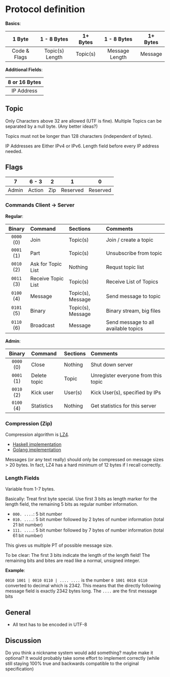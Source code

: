 # Protocol definition

**Basics**:

| 1 Byte       | 1 - 8 Bytes     | 1+ Bytes | 1 - 8 Bytes      | 1+ Bytes |
| :----------: | :-------------: | :------: | :--------------: | :------: |
| Code & Flags | Topic(s) Length | Topic(s) | Message Length   | Message  |

**Additional Fields**:

| 8 or 16 Bytes |
| :----------:  |
| IP Address    |

## Topic
Only Characters above 32 are allowed (UTF is fine).
Multiple Topics can be separated by a null byte. (Any better ideas?)

Topics must not be longer than 128 characters (independent of bytes).

IP Addresses are Either IPv4 or IPv6. Length field before every IP address
needed.

## Flags
| 7     | 6 - 3  | 2   | 1        | 0        |
| :---: | :----: | :-: | :------: | :------: |
| Admin | Action | Zip | Reserved | Reserved |


### Commands Client → Server
**Regular**:

| Binary     | Command            | Sections          | Comments                             |
| :---:      | :---               | :---              | :---                                 |
| `0000` (0) | Join               | Topic(s)          | Join / create a topic                |
| `0001` (1) | Part               | Topic(s)          | Unsubscribe from topic               |
| `0010` (2) | Ask for Topic List | Nothing           | Requst topic list                    |
| `0011` (3) | Receive Topic List | Topic(s)          | Receive List of Topics               |
| `0100` (4) | Message            | Topic(s), Message | Send message to topic                |
| `0101` (5) | Binary             | Topic(s), Message | Binary stream, big files             |
| `0110` (6) | Broadcast          | Message           | Send message to all available topics |

**Admin**:

| Binary | Command      | Sections | Comments                            |
| :---:  | :---         | :---     | :---                                |
| `0000` (0) | Close        | Nothing  | Shut down server                    |
| `0001` (1) | Delete topic | Topic    | Unregister everyone from this topic |
| `0010` (2) | Kick user    | User(s)  | Kick User(s), specified by IPs      |
| `0100` (4) | Statistics   | Nothing  | Get statistics for this server      |

### Compression (Zip)
Compression algorithm is [LZ4](https://code.google.com/p/lz4/).
- [Haskell implementation](http://hackage.haskell.org/package/lz4-0.2.2)
- [Golang implementation](https://github.com/salviati/go-lz4)

Messages (or any text really) should only be compressed on message sizes > 20
bytes.  In fact, LZ4 has a hard minimum of 12 bytes if I recall correctly.

### Length Fields
Variable from 1-7 bytes.

Basically: Treat  first byte special. Use first 3 bits as length marker for the
length field, the remaining 5 bits as regular number information.

- `000. ....`: 5 bit number
- `010. ....`: 5 bit number followed by 2 bytes of number information
  (total 21 bit number)
- `111. ....`: 5 bit number followed by 7 bytes of number information
  (total 61 bit number)

This gives us multiple PT of possible message size.

To be clear: The first 3 bits indicate the length of the length field!
The remaining bits and bites are read like a normal, unsigned integer.

**Example**:

`0010 1001 | 0010 0110 | .... ....` is the number `0 1001 0010 0110` converted to decimal
which is 2342. This means that the directly following message field is exactly
2342 bytes long. The `....` are the first message bits

## General
- All text has to be encoded in UTF-8

## Discussion
Do you think a nickname system would add something? maybe make it optional? It
would probably take some effort to implement correctly (while still staying 100%
true and backwards compatible to the original specification)
